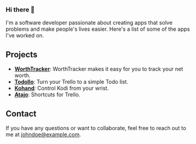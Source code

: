 ### Hi there 👋

I'm a software developer passionate about creating apps that solve problems and make people's lives easier. Here's a list of some of the apps I've worked on.

## Projects

- **[WorthTracker](https://worthtracker.com)**: WorthTracker makes it easy for you to track your net worth.
- **[Todollo](https://applitom.com/todollo)**: Turn your Trello to a simple Todo list.
- **[Kohand](https://apps.apple.com/app/kohand/id1061717006)**: Control Kodi from your wrist.
- **[Atajo](https://itsallwidgets.com/atajo)**: Shortcuts for Trello.

## Contact

If you have any questions or want to collaborate, feel free to reach out to me at [johndoe@example.com](https://applitom.com/#contact).
